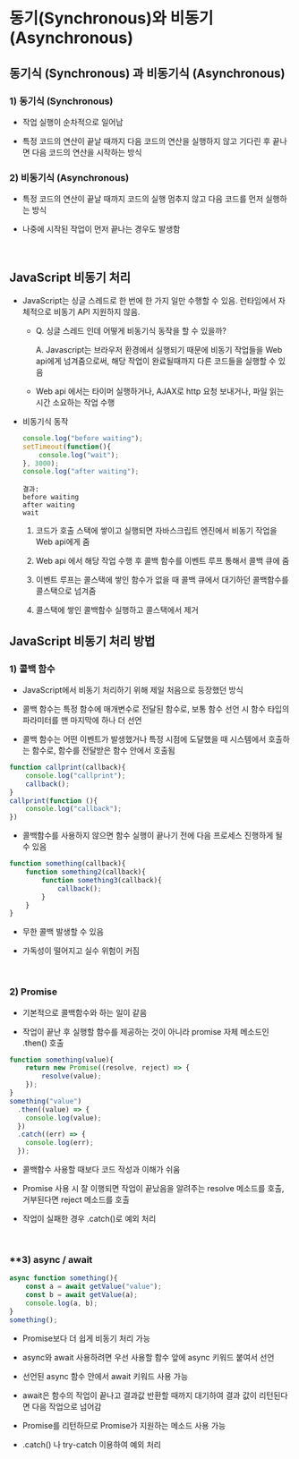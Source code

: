 # 동기(Synchronous)와 비동기(Asynchronous)

## 동기식 (Synchronous) 과 비동기식 (Asynchronous)

### **1) 동기식 (Synchronous)**

- 작업 실행이 순차적으로 일어남

- 특정 코드의 연산이 끝날 때까지 다음 코드의 연산을 실행하지 않고 기다린 후 끝나면 다음 코드의 연산을 시작하는 방식

### **2) 비동기식 (Asynchronous)**

- 특정 코드의 연산이 끝날 때까지 코드의 실행 멈추지 않고 다음 코드를 먼저 실행하는 방식

- 나중에 시작된 작업이 먼저 끝나는 경우도 발생함

<br>

## JavaScript 비동기 처리

- JavaScript는 싱글 스레드로 한 번에 한 가지 일만 수행할 수 있음. 런타임에서 자체적으로 비동기 API 지원하지 않음.
    
    - Q. 싱글 스레드 인데 어떻게 비동기식 동작을 할 수 있을까?

        A. Javascript는 브라우저 환경에서 실행되기 때문에 비동기 작업들을 Web api에게 넘겨줌으로써, 해당 작업이 완료될때까지 다른 코드들을 실행할 수 있음
    - Web api 에서는 타이머 실행하거나, AJAX로 http 요청 보내거나, 파일 읽는 시간 소요하는 작업 수행

- 비동기식 동작

    ```js
    console.log("before waiting");
    setTimeout(function(){
        console.log("wait");
    }, 3000);
    console.log("after waiting");
    ```

    ```
    결과:
    before waiting
    after waiting
    wait
    ```

    1. 코드가 호출 스택에 쌓이고 실행되면 자바스크립트 엔진에서 비동기 작업을 Web api에게 줌
    
    2. Web api 에서 해당 작업 수행 후 콜백 함수를 이벤트 루프 통해서 콜백 큐에 줌
    
    3. 이벤트 루프는 콜스택에 쌓인 함수가 없을 때 콜백 큐에서 대기하던 콜백함수를 콜스택으로 넘겨줌

    4. 콜스택에 쌓인 콜백함수 실행하고 콜스택에서 제거

## JavaScript 비동기 처리 방법

### **1) 콜백 함수**

- JavaScript에서 비동기 처리하기 위해 제일 처음으로 등장했던 방식

- 콜백 함수는 특정 함수에 매개변수로 전달된 함수로, 보통 함수 선언 시 함수 타입의 파라미터를 맨 마지막에 하나 더 선언

- 콜백 함수는 어떤 이벤트가 발생했거나 특정 시점에 도달했을 때 시스템에서 호출하는 함수로, 함수를 전달받은 함수 안에서 호출됨

```js
function callprint(callback){
    console.log("callprint");
    callback();
}
callprint(function (){
    console.log("callback");
}) 
```
- 콜백함수를 사용하지 않으면 함수 실행이 끝나기 전에 다음 프로세스 진행하게 될 수 있음

```js
function something(callback){
    function something2(callback){
        function something3(callback){
            callback();
        }
    }
}
```

- 무한 콜백 발생할 수 있음

- 가독성이 떨어지고 실수 위험이 커짐

<br>

### **2) Promise**

- 기본적으로 콜백함수와 하는 일이 같음

- 작업이 끝난 후 실행할 함수를 제공하는 것이 아니라 promise 자체 메소드인 .then() 호출

```js
function something(value){ 
    return new Promise((resolve, reject) => {
        resolve(value);
    });
}
something("value")
  .then((value) => {
    console.log(value);
  })
  .catch((err) => {
    console.log(err);
  });
```

- 콜백함수 사용할 때보다 코드 작성과 이해가 쉬움

- Promise 사용 시 잘 이행되면 작업이 끝났음을 알려주는 resolve 메소드를 호출, 거부된다면 reject 메소드를 호출

- 작업이 실패한 경우 .catch()로 예외 처리

<br>

### **3) async / await

```js
async function something(){
    const a = await getValue("value");
    const b = await getValue(a);
    console.log(a, b);
}
something();
```

- Promise보다 더 쉽게 비동기 처리 가능

- async와 await 사용하려면 우선 사용할 함수 앞에 async 키워드 붙여서 선언

- 선언된 async 함수 안에서 await 키워드 사용 가능

- await은 함수의 작업이 끝나고 결과값 반환할 때까지 대기하여 결과 값이 리턴된다면 다음 작업으로 넘어감

- Promise를 리턴하므로 Promise가 지원하는 메소드 사용 가능

- .catch() 나 try-catch 이용하여 예외 처리